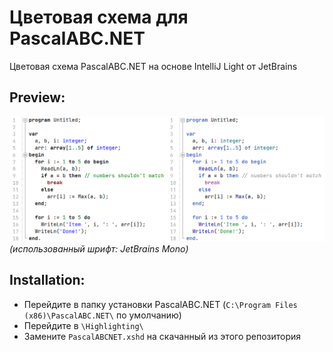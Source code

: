 # Цветовая схема для PascalABC.NET
Цветовая схема PascalABC.NET на основе IntelliJ Light от JetBrains
## Preview:
![Сравнение](comparison.png)
*(использованный шрифт: JetBrains Mono)*
## Installation:
* Перейдите в папку установки PascalABC.NET (`C:\Program Files (x86)\PascalABC.NET\` по умолчанию)
* Перейдите в `\Highlighting\`
* Замените `PascalABCNET.xshd` на скачанный из этого репозитория
